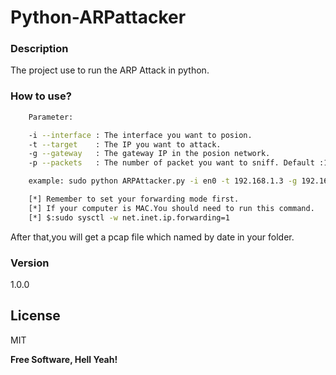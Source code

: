 # Python-ARPattacker

### Description
The project use to run the ARP Attack in python.

### How to use?
```sh
	Parameter:

	-i --interface : The interface you want to posion.
	-t --target    : The IP you want to attack.
	-g --gateway   : The gateway IP in the posion network.
	-p --packets   : The number of packet you want to sniff. Default :100

	example: sudo python ARPAttacker.py -i en0 -t 192.168.1.3 -g 192.168.1.1 -p 100

	[*] Remember to set your forwarding mode first.
	[*] If your computer is MAC.You should need to run this command.
	[*] $:sudo sysctl -w net.inet.ip.forwarding=1
```
After that,you will get a pcap file which named by date in your folder.


### Version
1.0.0


License
----

MIT


**Free Software, Hell Yeah!**
